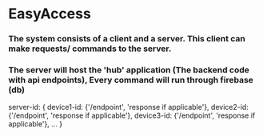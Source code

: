 # EasyAccess
### The system consists of a client and a server. This client can make requests/ commands to the server.
### The server will host the 'hub' application (The backend code with api endpoints), Every command will run through firebase (db)
server-id: {
  device1-id: {'/endpoint', 'response if applicable'},
  device2-id: {'/endpoint', 'response if applicable'},
  device3-id: {'/endpoint', 'response if applicable'},
  ...
}
